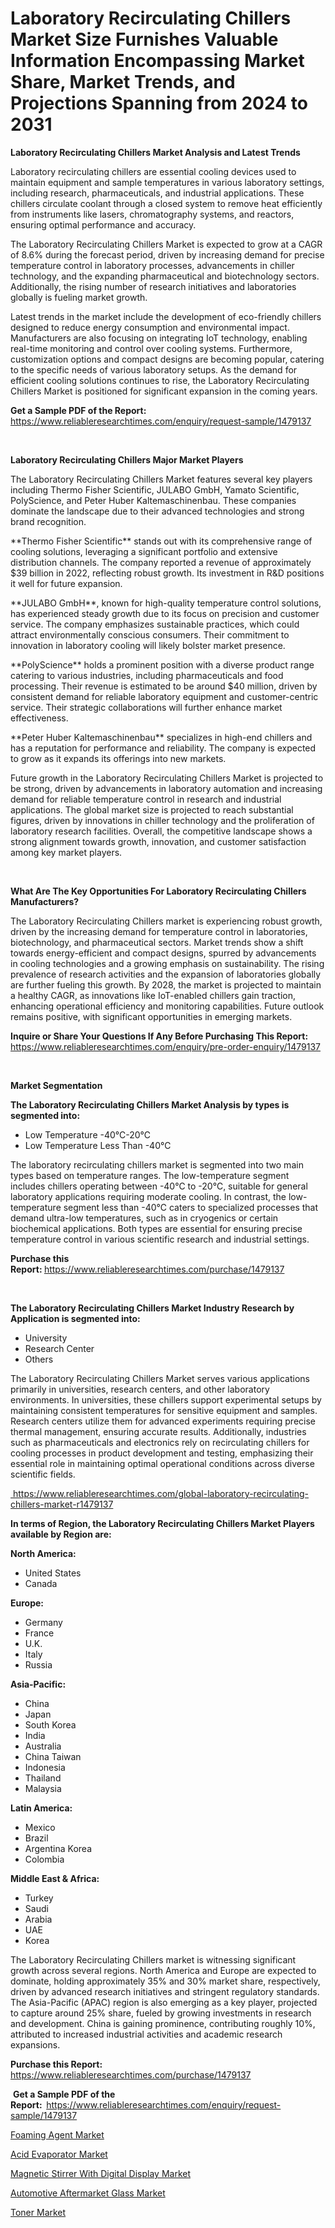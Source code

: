 <p><h1>Laboratory Recirculating Chillers Market Size Furnishes Valuable Information Encompassing Market Share, Market Trends, and Projections Spanning from 2024 to 2031</h1></p><p><strong>Laboratory Recirculating Chillers Market Analysis and Latest Trends</strong></p>
<p><p>Laboratory recirculating chillers are essential cooling devices used to maintain equipment and sample temperatures in various laboratory settings, including research, pharmaceuticals, and industrial applications. These chillers circulate coolant through a closed system to remove heat efficiently from instruments like lasers, chromatography systems, and reactors, ensuring optimal performance and accuracy.</p><p>The Laboratory Recirculating Chillers Market is expected to grow at a CAGR of 8.6% during the forecast period, driven by increasing demand for precise temperature control in laboratory processes, advancements in chiller technology, and the expanding pharmaceutical and biotechnology sectors. Additionally, the rising number of research initiatives and laboratories globally is fueling market growth.</p><p>Latest trends in the market include the development of eco-friendly chillers designed to reduce energy consumption and environmental impact. Manufacturers are also focusing on integrating IoT technology, enabling real-time monitoring and control over cooling systems. Furthermore, customization options and compact designs are becoming popular, catering to the specific needs of various laboratory setups. As the demand for efficient cooling solutions continues to rise, the Laboratory Recirculating Chillers Market is positioned for significant expansion in the coming years.</p></p>
<p><strong>Get a Sample PDF of the Report:&nbsp;</strong> <a href="https://www.reliableresearchtimes.com/enquiry/request-sample/1479137?utm_campaign=1266&utm_medium=2&utm_source=Github&utm_content=ia&utm_term=28092024&utm_id=laboratory-recirculating-chillers">https://www.reliableresearchtimes.com/enquiry/request-sample/1479137</a></p>
<p>&nbsp;</p>
<p><strong>Laboratory Recirculating Chillers Major Market Players</strong></p>
<p><p>The Laboratory Recirculating Chillers Market features several key players including Thermo Fisher Scientific, JULABO GmbH, Yamato Scientific, PolyScience, and Peter Huber Kaltemaschinenbau. These companies dominate the landscape due to their advanced technologies and strong brand recognition.</p><p>**Thermo Fisher Scientific** stands out with its comprehensive range of cooling solutions, leveraging a significant portfolio and extensive distribution channels. The company reported a revenue of approximately $39 billion in 2022, reflecting robust growth. Its investment in R&D positions it well for future expansion.</p><p>**JULABO GmbH**, known for high-quality temperature control solutions, has experienced steady growth due to its focus on precision and customer service. The company emphasizes sustainable practices, which could attract environmentally conscious consumers. Their commitment to innovation in laboratory cooling will likely bolster market presence.</p><p>**PolyScience** holds a prominent position with a diverse product range catering to various industries, including pharmaceuticals and food processing. Their revenue is estimated to be around $40 million, driven by consistent demand for reliable laboratory equipment and customer-centric service. Their strategic collaborations will further enhance market effectiveness.</p><p>**Peter Huber Kaltemaschinenbau** specializes in high-end chillers and has a reputation for performance and reliability. The company is expected to grow as it expands its offerings into new markets.</p><p>Future growth in the Laboratory Recirculating Chillers Market is projected to be strong, driven by advancements in laboratory automation and increasing demand for reliable temperature control in research and industrial applications. The global market size is projected to reach substantial figures, driven by innovations in chiller technology and the proliferation of laboratory research facilities. Overall, the competitive landscape shows a strong alignment towards growth, innovation, and customer satisfaction among key market players.</p></p>
<p>&nbsp;</p>
<p><strong>What Are The Key Opportunities For Laboratory Recirculating Chillers Manufacturers?</strong></p>
<p><p>The Laboratory Recirculating Chillers market is experiencing robust growth, driven by the increasing demand for temperature control in laboratories, biotechnology, and pharmaceutical sectors. Market trends show a shift towards energy-efficient and compact designs, spurred by advancements in cooling technologies and a growing emphasis on sustainability. The rising prevalence of research activities and the expansion of laboratories globally are further fueling this growth. By 2028, the market is projected to maintain a healthy CAGR, as innovations like IoT-enabled chillers gain traction, enhancing operational efficiency and monitoring capabilities. Future outlook remains positive, with significant opportunities in emerging markets.</p></p>
<p><strong>Inquire or Share Your Questions If Any Before Purchasing This Report:</strong> <a href="https://www.reliableresearchtimes.com/enquiry/pre-order-enquiry/1479137?utm_campaign=1266&utm_medium=2&utm_source=Github&utm_content=ia&utm_term=28092024&utm_id=laboratory-recirculating-chillers">https://www.reliableresearchtimes.com/enquiry/pre-order-enquiry/1479137</a></p>
<p>&nbsp;</p>
<p><strong>Market Segmentation</strong></p>
<p><strong>The Laboratory Recirculating Chillers Market Analysis by types is segmented into:</strong></p>
<p><ul><li>Low Temperature -40℃-20℃</li><li>Low Temperature Less Than -40℃</li></ul></p>
<p><p>The laboratory recirculating chillers market is segmented into two main types based on temperature ranges. The low-temperature segment includes chillers operating between -40℃ to -20℃, suitable for general laboratory applications requiring moderate cooling. In contrast, the low-temperature segment less than -40℃ caters to specialized processes that demand ultra-low temperatures, such as in cryogenics or certain biochemical applications. Both types are essential for ensuring precise temperature control in various scientific research and industrial settings.</p></p>
<p><strong>Purchase this Report:&nbsp;</strong><a href="https://www.reliableresearchtimes.com/purchase/1479137?utm_campaign=1266&utm_medium=2&utm_source=Github&utm_content=ia&utm_term=28092024&utm_id=laboratory-recirculating-chillers">https://www.reliableresearchtimes.com/purchase/1479137</a></p>
<p>&nbsp;</p>
<p><strong>The Laboratory Recirculating Chillers Market Industry Research by Application is segmented into:</strong></p>
<p><ul><li>University</li><li>Research Center</li><li>Others</li></ul></p>
<p><p>The Laboratory Recirculating Chillers Market serves various applications primarily in universities, research centers, and other laboratory environments. In universities, these chillers support experimental setups by maintaining consistent temperatures for sensitive equipment and samples. Research centers utilize them for advanced experiments requiring precise thermal management, ensuring accurate results. Additionally, industries such as pharmaceuticals and electronics rely on recirculating chillers for cooling processes in product development and testing, emphasizing their essential role in maintaining optimal operational conditions across diverse scientific fields.</p></p>
<p><a href="https://www.reliableresearchtimes.com/global-laboratory-recirculating-chillers-market-r1479137?utm_campaign=1266&utm_medium=2&utm_source=Github&utm_content=ia&utm_term=28092024&utm_id=laboratory-recirculating-chillers">&nbsp;https://www.reliableresearchtimes.com/global-laboratory-recirculating-chillers-market-r1479137</a></p>
<p><strong>In terms of Region, the Laboratory Recirculating Chillers Market Players available by Region are:</strong></p>
<p>
    <p> <strong> North America: </strong>
        <ul>
            <li>United States</li>
            <li>Canada</li>
        </ul>
        </p> 
    <p> <strong> Europe: </strong>
        <ul>
            <li>Germany</li>
            <li>France</li>
            <li>U.K.</li>
            <li>Italy</li>
            <li>Russia</li>
        </ul>
        </p> 
    <p> <strong> Asia-Pacific: </strong>
        <ul>
            <li>China</li>
            <li>Japan</li>
            <li>South Korea</li>
            <li>India</li>
            <li>Australia</li>
            <li>China Taiwan</li>
            <li>Indonesia</li>
            <li>Thailand</li>
            <li>Malaysia</li>
        </ul>
        </p> 
    <p> <strong> Latin America: </strong>
        <ul>
            <li>Mexico</li>
            <li>Brazil</li>
            <li>Argentina Korea</li>
            <li>Colombia</li>
        </ul>
        </p> 
    <p> <strong> Middle East & Africa: </strong>
        <ul>
            <li>Turkey</li>
            <li>Saudi</li>
            <li>Arabia</li>
            <li>UAE</li>
            <li>Korea</li>
        </ul>
    </p>
    </p>
<p><p>The Laboratory Recirculating Chillers market is witnessing significant growth across several regions. North America and Europe are expected to dominate, holding approximately 35% and 30% market share, respectively, driven by advanced research initiatives and stringent regulatory standards. The Asia-Pacific (APAC) region is also emerging as a key player, projected to capture around 25% share, fueled by growing investments in research and development. China is gaining prominence, contributing roughly 10%, attributed to increased industrial activities and academic research expansions.</p></p>
<p><strong>Purchase this Report: </strong><a href="https://www.reliableresearchtimes.com/purchase/1479137?utm_campaign=1266&utm_medium=2&utm_source=Github&utm_content=ia&utm_term=28092024&utm_id=laboratory-recirculating-chillers">https://www.reliableresearchtimes.com/purchase/1479137</a></p>
<p>&nbsp;<strong>Get a Sample PDF of the Report:&nbsp;&nbsp;</strong><a href="https://www.reliableresearchtimes.com/enquiry/request-sample/1479137?utm_campaign=1266&utm_medium=2&utm_source=Github&utm_content=ia&utm_term=28092024&utm_id=laboratory-recirculating-chillers">https://www.reliableresearchtimes.com/enquiry/request-sample/1479137</a></p>
<p><strong></strong></p>
<p><p><a href="https://www.linkedin.com/pulse/foaming-agent-industry-sector-new-technologies-market-impact-8xs4e?utm_campaign=1266&utm_medium=2&utm_source=Github&utm_content=ia&utm_term=28092024&utm_id=laboratory-recirculating-chillers">Foaming Agent Market</a></p><p><a href="https://issuu.com/reportprime-2/docs/acid-evaporator-market-size-2030.pp_3eee81260fc36b?utm_campaign=1266&utm_medium=2&utm_source=Github&utm_content=ia&utm_term=28092024&utm_id=laboratory-recirculating-chillers">Acid Evaporator Market</a></p><p><a href="https://issuu.com/reportprime-2/docs/magnetic-stirrer-with-digital-displ_c72e89149caa3d?utm_campaign=1266&utm_medium=2&utm_source=Github&utm_content=ia&utm_term=28092024&utm_id=laboratory-recirculating-chillers">Magnetic Stirrer With Digital Display Market</a></p><p><a href="https://www.linkedin.com/pulse/market-dynamics-future-trends-global-automotive-aftermarket-rtujf?utm_campaign=1266&utm_medium=2&utm_source=Github&utm_content=ia&utm_term=28092024&utm_id=laboratory-recirculating-chillers">Automotive Aftermarket Glass Market</a></p><p><a href="https://www.linkedin.com/pulse/global-perspectives-toner-market-trends-forecast-2024-2031-xfjie?utm_campaign=1266&utm_medium=2&utm_source=Github&utm_content=ia&utm_term=28092024&utm_id=laboratory-recirculating-chillers">Toner Market</a></p></p>